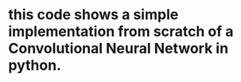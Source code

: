 # this code shows a simple implementation from scratch of a Convolutional Neural Network in python.
